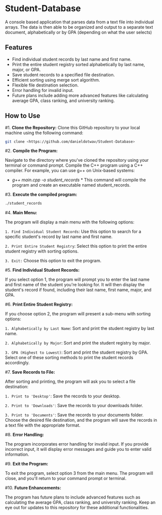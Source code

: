 # Student-Database
A console based application that parses data from a text file into individual arrays. The data is then able to be organized and output to a separate text document, alphabetically or by GPA (depending on what the user selects)

## **Features**
- Find individual student records by last name and first name.
- Print the entire student registry sorted alphabetically by last name, major, or GPA.
- Save student records to a specified file destination.
- Efficient sorting using merge sort algorithm.
- Flexible file destination selection.
- Error handling for invalid input.
- Future plans include adding more advanced features like calculating average GPA, class ranking, and university ranking.

## **How to Use**
#1. **Clone the Repository:**
  Clone this GitHub repository to your local machine using the following command:
  ```sh
  git clone <https://github.com/danieldotwav/Student-Database>
  ```

#2. **Compile the Program:**

  Navigate to the directory where you've cloned the repository using your terminal or command prompt.
  Compile the C++ program using a C++ compiler. For example, you can use g++ on Unix-based systems:
  * *g++ main.cpp -o student_records* *
  This command will compile the program and create an executable named student_records.

#3. **Execute the compiled program:**
   ```sh
   ./student_records
   ```
  
#4. **Main Menu:**

  The program will display a main menu with the following options:

  `1. Find Individual Student Records`: Use this option to search for a specific student's record by last name and first name.
  
  `2. Print Entire Student Registry`: Select this option to print the entire student registry with sorting options.
  
  `3. Exit:` Choose this option to exit the program.

#5. **Find Individual Student Records:**

  If you select option 1, the program will prompt you to enter the last name and first name of the student you're looking for.
  It will then display the student's record if found, including their last name, first name, major, and GPA.

#6. **Print Entire Student Registry:**

  If you choose option 2, the program will present a sub-menu with sorting options:

  `1. Alphabetically by Last Name`: Sort and print the student registry by last name.
  
  `2. Alphabetically by Major`: Sort and print the student registry by major.
 
  `3. GPA (Highest to Lowest)`: Sort and print the student registry by GPA.
  Select one of these sorting methods to print the student records accordingly.

#7. **Save Records to File:**

  After sorting and printing, the program will ask you to select a file destination:

  `1. Print to 'Desktop'`: Save the records to your desktop.
  
  `2. Print to 'Downloads'`: Save the records to your downloads folder.
  
  `3. Print to 'Documents'`: Save the records to your documents folder.
  Choose the desired file destination, and the program will save the records in a text file with the appropriate format.

#8. **Error Handling:**

  The program incorporates error handling for invalid input. If you provide incorrect input, it will display error messages and guide you to enter valid information.

#9. **Exit the Program:**

  To exit the program, select option 3 from the main menu. The program will close, and you'll return to your command prompt or terminal.

#10. **Future Enhancements:**

  The program has future plans to include advanced features such as calculating the average GPA, class ranking, and university ranking. Keep an eye out for updates to this repository for these additional functionalities.

